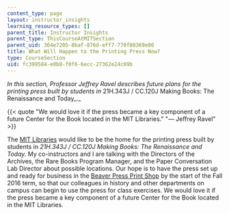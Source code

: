 ```yaml
---
content_type: page
layout: instructor_insights
learning_resource_types: []
parent_title: Instructor Insights
parent_type: ThisCourseAtMITSection
parent_uid: 364e7205-8baf-876d-eff7-770f80369e00
title: What Will Happen to the Printing Press Now?
type: CourseSection
uid: fc399584-e0b8-f0f6-6ecc-27362e24c09b
---
```


_In this section, Professor Jeffrey Ravel describes future plans for the printing press built by students in_ 21H.343J / CC.120J Making Books: The Renaissance and Today_._

{{< quote "We would love it if the press became a key component of a future Center for the Book located in the MIT Libraries." "— Jeffrey Ravel" >}}

The [MIT Libraries](https://libraries.mit.edu/?repeat=w3tc) would like to be the home for the printing press built by students in _21H.343J / CC.120J Making Books: The Renaissance and Today._ My co-instructors and I are talking with the Directors of the Archives, the Rare Books Program Manager, and the Paper Conversation Lab Director about possible locations. Our hope is to have the press set up and ready for business in the [Beaver Press Print Shop](http://beaverpress.mit.edu/) by the start of the Fall 2016 term, so that our colleagues in history and other departments on campus can begin to use the press for class exercises. We would love it if the press became a key component of a future Center for the Book located in the MIT Libraries.